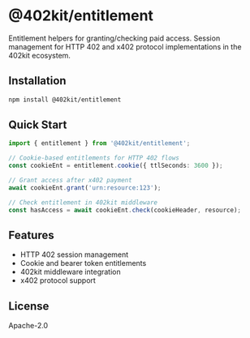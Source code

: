 # @402kit/entitlement

Entitlement helpers for granting/checking paid access. Session management for HTTP 402 and x402 protocol implementations in the 402kit ecosystem.

## Installation

```bash
npm install @402kit/entitlement
```

## Quick Start

```typescript
import { entitlement } from '@402kit/entitlement';

// Cookie-based entitlements for HTTP 402 flows
const cookieEnt = entitlement.cookie({ ttlSeconds: 3600 });

// Grant access after x402 payment
await cookieEnt.grant('urn:resource:123');

// Check entitlement in 402kit middleware
const hasAccess = await cookieEnt.check(cookieHeader, resource);
```

## Features

- HTTP 402 session management
- Cookie and bearer token entitlements
- 402kit middleware integration
- x402 protocol support

## License

Apache-2.0

